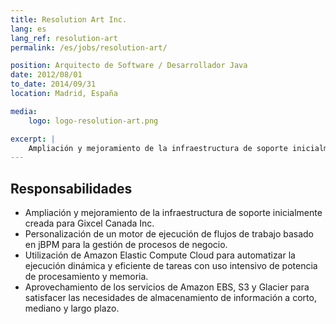 ```yaml
---
title: Resolution Art Inc.
lang: es
lang_ref: resolution-art
permalink: /es/jobs/resolution-art/

position: Arquitecto de Software / Desarrollador Java
date: 2012/08/01
to_date: 2014/09/31
location: Madrid, España

media:
    logo: logo-resolution-art.png

excerpt: |
    Ampliación y mejoramiento de la infraestructura de soporte inicialmente creada para Gixcel Canada Inc. Personalización de un motor de ejecución de flujos de trabajo basado en jBPM para la gestión de procesos de negocio. Utilización de Amazon Elastic Compute Cloud para automatizar la ejecución dinámica y eficiente de tareas con uso intensivo de potencia de procesamiento y memoria. Aprovechamiento de los servicios de Amazon EBS, S3 y Glacier para satisfacer las necesidades de almacenamiento de información a corto, mediano y largo plazo.
---
```


## Responsabilidades

- Ampliación y mejoramiento de la infraestructura de soporte inicialmente creada para Gixcel Canada Inc.
- Personalización de un motor de ejecución de flujos de trabajo basado en jBPM para la gestión de procesos de negocio.
- Utilización de Amazon Elastic Compute Cloud para automatizar la ejecución dinámica y eficiente de tareas con uso intensivo de potencia de procesamiento y memoria.
- Aprovechamiento de los servicios de Amazon EBS, S3 y Glacier para satisfacer las necesidades de almacenamiento de información a corto, mediano y largo plazo.